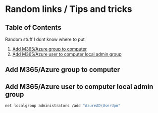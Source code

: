# Random links / Tips and tricks

## Table of Contents<!-- omit in toc -->

Random stuff I dont know where to put

1. [Add M365/Azure group to computer](#add-m365azure-group-to-computer)
2. [Add M365/Azure user to computer local admin group](#add-m365azure-user-to-computer-local-admin-group)

## Add M365/Azure group to computer

## Add M365/Azure user to computer local admin group

```bash
net localgroup administrators /add "AzureAD\UserUpn"
```
